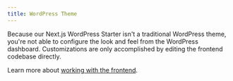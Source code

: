```yaml
---
title: WordPress Theme
---
```


Because our Next.js WordPress Starter isn't a traditional WordPress theme, you're not able to configure the look and feel from the WordPress dashboard. Customizations are only accomplished by editing the frontend codebase directly.

Learn more about [working with the frontend](/docs/frontend/index).
